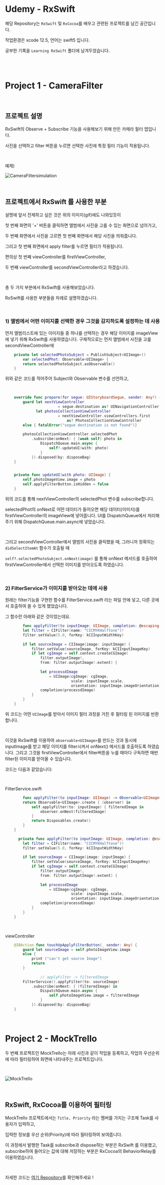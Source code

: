 # Udemy - RxSwift

해당 Repository는 `RxSwift` 및 `RxCocoa`를 배우고 관련된 프로젝트를 남긴 공간입니다.

작업환경은 xcode 12.5, 언어는 swift5 입니다.

공부한 기록을 `Learning RxSwift` 폴더에 남겨두었습니다.



<br>

<br>



# Project 1 - CameraFilter



<br>



## 프로젝트 설명

RxSwift의 Observe + Subscribe 기능을 사용해보기 위해 만든 카메라 필터 앱입니다.

사진을 선택하고 filter 버튼을 누르면 선택한 사진에 특정 필터 기능이 적용됩니다.



<br>



예제)

![CameraFiltersimulation](https://user-images.githubusercontent.com/41955126/118944563-a420b180-b98f-11eb-9664-f176dc496793.gif)





<br>



## 프로젝트에서 RxSwift 를 사용한 부분

설명에 앞서 전제하고 싶은 것은 위의 이미지(gif)에도 나와있듯이 

첫 번째 화면의 '+' 버튼을 클릭하면 앨범에서 사진을 고를 수 있는 화면으로 넘어가고,

두 번째 화면에서 사진을 고르면 첫 번째 화면에서 해당 사진을 띄워줍니다.

그리고 첫 번째 화면에서 apply filter를 누르면 필터가 적용됩니다.

편의상 첫 번째 viewController를 firstViewController,

두 번째 viewController를 secondViewController라고 하겠습니다.



<br>



총 두 가지 부분에서 RxSwift를 사용해보았습니다.

RxSwift를 사용한 부분들을 차례로 설명하겠습니다.



<br>



### 1) 앨범에서 어떤 이미지를 선택한 경우 그것을 감지하도록 설정하는 데 사용

먼저 앨범리스트에 있는 이미지들 중 하나를 선택하는 경우 해당 이미지를 imageView에 넣기 위해 RxSwift를 사용하였습니다. 구체적으로는 먼저 앨범에서 사진을 고를 secondViewController에

```swift
    private let selectedPhotoSubject = PublishSubject<UIImage>()
		var selectedPhot: Observable<UIImage> {
        return selectedPhotoSubject.asObservable()
    }
```





위와 같은 코드를 적어주어 Subject와 Observable 변수를 선언하고,



<br>



```swift
  	override func prepare(for segue: UIStoryboardSegue, sender: Any?) {
        guard let nextViewController 
      					= segue.destination as? UINavigationController,
              let photosCollectionViewController 
      					= nextViewController.viewControllers.first 
      						as? PhotosCollectionViewController
        else { fatalError("segue destination is not found")}
        
        photosCollectionViewController.selectedPhot
            .subscribe(onNext: { [weak self] photo in
                DispatchQueue.main.async {
                    self?.updateUI(with: photo)
                }
            }).disposed(by: disposeBag)
    }


    private func updateUI(with photo: UIImage) {
        self.photoImageView.image = photo
        self.applyFilterButton.isHidden = false
    }
```

위의 코드를 통해 nextViewController의 selectedPhot 변수를 subscribe합니다. 

selectedPhot의 onNext로 어떤 데이터가 들어오면 해당 데이터(이미지)를 firstViewController의 imageView에 넣어줍니다. UI를 DispatchQueue에서 처리해주기 위해 DispatchQueue.main.async에 넣었습니다.



<br>



그리고 secondViewController에서 앨범의 사진을 클릭했을 때, 그러니까 정확히는 `didSelectItemAt` 함수가 호출될 때

`self?.selectedPhotoSubject.onNext(image)` 를 통해 onNext 메서드를 호출하여 firstViewController에서 선택한 이미지를 받아오도록 하였습니다.



<br>



### 2) FilterService가 이미지를 받아오는 데에 사용

원래는 filter기능을 구현한 함수를 FilterService.swift 라는 파일 안에 넣고, 다른 곳에서 호출하여 쓸 수 있게 했었습니다.

그 함수란 아래와 같은 것이었는데요.

```swift
		func applyFilter(to inputImage: UIImage, completion: @escaping ((UIImage) -> ())) {
        let filter = CIFilter(name: "CICMYKHalftone")!
        filter.setValue(5.0, forKey: kCIInputWidthKey)
        
        if let sourceImage = CIImage(image: inputImage) {
            filter.setValue(sourceImage, forKey: kCIInputImageKey)
            if let cgImage = self.context.createCGImage(
                filter.outputImage!,
                from: filter.outputImage!.extent) {
                
                let processdImage
                    = UIImage(cgImage: cgImage,
                              scale: inputImage.scale,
                              orientation: inputImage.imageOrientation)
                completion(processdImage)
            }
        }
    }
```

위 코드는 어떤 `UIImage`를 받아서 이미지 필터 과정을 거친 후 필터링 된 이미지를 반환합니다.



<br>



이것을 RxSwift를 이용하여 `observable<UIImage>`를 만드는 것과 동시에 inputImage를 받고 해당 이미지를 filter시켜서 onNext() 메서드를 호출하도록 하였습니다. 그리고 그것을 firstViewController에서 filter버튼을 누를 때마다 구독하면 매번 filter된 이미지를 받아올 수 있습니다.

코드는 다음과 같았습니다:



<br>



FilterService.swift

```swift
		func applyFilter(to inputImage: UIImage) -> Observable<UIImage> {
        return Observable<UIImage>.create { (observer) in
            self.applyFilter(to: inputImage) { filteredImage in
                observer.onNext(filteredImage)
            }
            return Disposables.create()
        }
    }

	  private func applyFilter(to inputImage: UIImage, completion: @escaping ((UIImage) -> ())) {
        let filter = CIFilter(name: "CICMYKHalftone")!
        filter.setValue(5.0, forKey: kCIInputWidthKey)
        
        if let sourceImage = CIImage(image: inputImage) {
            filter.setValue(sourceImage, forKey: kCIInputImageKey)
            if let cgImage = self.context.createCGImage(
                filter.outputImage!,
                from: filter.outputImage!.extent) {
                
                let processdImage
                    = UIImage(cgImage: cgImage,
                              scale: inputImage.scale,
                              orientation: inputImage.imageOrientation)
                completion(processdImage)
            }
        }
    }
```



<br>



viewController

```swift
    @IBAction func touchUpApplyFilterButton(_ sender: Any) {
        guard let sourceImage = self.photoImageView.image
        else {
            print ("can't get source Image")
            return
        }
      
				// applyFilter -> filteredImage        
        FilterService().applyFilter(to: sourceImage) 
            .subscribe(onNext: { (filteredImage) in
                DispatchQueue.main.async {
                    self.photoImageView.image = filteredImage
                }
            }).disposed(by: disposeBag)   
    }
```



<br>



# Project 2 - MockTrello



두 번째 프로젝트인 MockTrello는 아래 사진과 같이 작업을 등록하고, 작업의 우선순위에 따라 필터링하여 화면에 나타내주는 프로젝트입니다.



<br>



![MockTrello](https://user-images.githubusercontent.com/41955126/119765081-771f5200-beed-11eb-9ee6-fa172a9888f9.gif)



<br>



## RxSwift, RxCocoa를 이용하여 필터링

MockTrello 프로젝트에서는 `Title, Priority` 라는 멤버를 가지는 구조체 Task를 사용자가 입력하고, 

입력한 정보를 우선 순위(Priority)에 따라 필터링하여 보여줍니다.

이 과정에서 발행한 Task를 subscribe과 dispose하는 부분은 RxSwift 를 이용했고, subscribe하여 들어오는 값에 대해 저장하는 부분은 RxCocoa의 BehaviorRelay를 이용하였습니다. 



<br>



자세한 코드는 [여기 Repository](https://github.com/ChoiKanghun/Udemy/tree/main/MockTrello/MockTrello)를 확인해주세요 !

